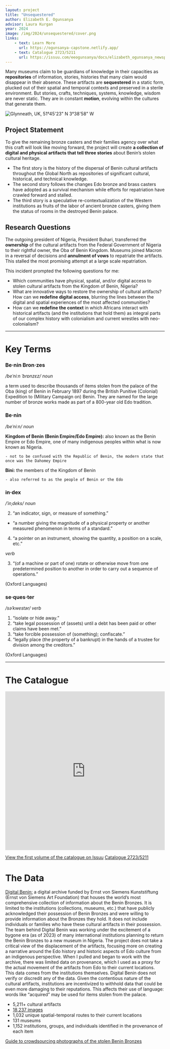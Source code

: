 ```yaml
---
layout: project
title: "Unsequestered"
author: Elizabeth E. Ogunsanya
advisor: Laura Kurgan
year: 2024
image: /img/2024/unsequestered/cover.png
links:
    - text: Learn More
      url: https://ogunsanya-capstone.netlify.app/
    - text: Catalogue 2723/5211
      url: https://issuu.com/eeogunsanya/docs/elizabeth_ogunsanya_newsprint-compressed
---
```


Many museums claim to be guardians of knowledge in their capacities as **repositories** of information, stories, histories that many claim would disappear in their absence. These artifacts are **sequestered** in a static form, plucked out of their spatial and temporal contexts and preserved in a sterile environment. But stories, crafts, techniques, systems, knowledge, wisdom are never static. They are in constant **motion**, evolving within the cultures that generate them.

![Glynneath, UK, 51°45'23" N 3°38'58" W](/img/_example/glynneath-united-kingdom.jpg)

## Project Statement

To give the remaining bronze casters and their families agency over what this craft will look like moving forward, the project will create **a collection of digital and physical artifacts that tell three stories** about Benin’s stolen cultural heritage. 

- The first story is the history of the dispersal of Benin cultural artifacts throughout the Global North as repositories of significant cultural, historical, and technical knowledge. 
- The second story follows the changes Edo bronze and brass casters have adopted as a survival mechanism while efforts for repatriation have crawled forward and stalled.
- The third story is a speculative re-contextualization of the Western institutions as fruits of the labor of ancient bronze casters, giving them the status of rooms in the destroyed Benin palace.

## Research Questions

The outgoing president of Nigeria, President Buhari, transferred the **ownership** of the cultural artifacts from the Federal Government of Nigeria to their rightful owner, the Oba of Benin Kingdom. Museums joined Macron in a reversal of decisions and **annulment of vows** to repatriate the artifacts. This stalled the most promising attempt at a large scale repatriation.

This incident prompted the following questions for me:

- Which communities have physical, spatial, and/or digital access to stolen cultural artifacts from the Kingdom of Benin, Nigeria? 
- What are innovative ways to restore the ownership of cultural artifacts? How can we **redefine digital access**, blurring the lines between the digital and spatial experiences of the most affected communities?
- How can we **redefine the context** in which Africans interact with historical artifacts (and the institutions that hold them) as integral parts of our complex history with colonialism and current wrestles with neo-colonialism?

_________________

# Key Terms

### Be·nin Bron·zes

_/beˈniːn ˈbrɒnzɛz/_
_noun_

a term used to describe thousands of items stolen from the palace of the Oba (king) of Benin in February 1897 during the British Punitive (Colonial) Expedition to (Military Campaign on) Benin. They are named for the large number of bronze works made as part of a 800-year old Edo tradition.

### Be·nin

_/beˈniːn/_
_noun_

**Kingdom of Benin (Benin Empire/Edo Empire):** also known as the Benin Empire or Edo Empire, one of many indigenous peoples within what is now known as Nigeria.

    - not to be confused with the Republic of Benin, the modern state that once was the Dahomey Empire

**Bini:** the members of the Kingdom of Benin

    - also referred to as the people of Benin or the Edo 

### in·dex

_/ˈinˌdeks/_
_noun_

2. “an indicator, sign, or measure of something.”

- “a number giving the magnitude of a physical property or another measured phenomenon in terms of a standard.”

4. “a pointer on an instrument, showing the quantity, a position on a scale, etc.”

_verb_

3. “(of a machine or part of one) rotate or otherwise move from one predetermined position to another in order to carry out a sequence of operations.”

(Oxford Languages)

### se·ques·ter 

_/səˈkwestər/_
_verb_

1. “isolate or hide away.”
2. “take legal possession of (assets) until a debt has been paid or other claims have been met.”
3. “take forcible possession of (something); confiscate.”
4. “legally place (the property of a bankrupt) in the hands of a trustee for division among the creditors.”

(Oxford Languages)

_________________

# The Catalogue

<iframe 
src="https://e.issuu.com/embed.html?d=elizabeth_ogunsanya_newsprint-compressed&u=eeogunsanya"
style="width:100%; height:500px;" 
frameborder="0" 
allowfullscreen>
</iframe>

[View the first volume of the catalogue on Issuu](https://issuu.com/eeogunsanya/docs/elizabeth_ogunsanya_newsprint-compressed)
[Catalogue 2723/5211](/img/2024/unsequestered/animation.gif)

# The Data

[Digital Benin:](https://digitalbenin.org/) a digital archive funded by Ernst von Siemens Kunststiftung (Ernst von Siemens Art Foundation) that houses the world’s most comprehensive collection of information about the Benin Bronzes. It is limited to the institutions (collections, museums, etc.) that have publicly acknowledged their possession of Benin Bronzes and were willing to provide information about the Bronzes they hold. It does not include individuals or families who have these cultural artifacts in their possession. The team behind Digital Benin was working under the excitement of a bygone era (as of 2023) of many international institutions planning to return the Benin Bronzes to a new museum in Nigeria. The project does not take a critical view of the displacement of the artifacts, focusing more on creating a narrative around the Edo history and historic aspects of Edo culture from an indigenous perspective. When I pulled and began to work with the archive, there was limited data on provenance, which I used as a proxy for the actual movement of the artifacts from Edo to their current locations. This data comes from the institutions themselves. Digital Benin does not verify or discredit any of the data. Given the contentious nature of the cultural artifacts, institutions are incentivized to withhold data that could be even more damaging to their reputations. This affects their use of language: words like “acquired” may be used for items stolen from the palace.

- 5,211+ cultural artifacts
- [18,237 images](https://github.com/Tompotmelon/Unsequestered-Images-2024)
- 1,032 unique spatial-temporal routes to their current locations
- 131 museums
- 1,152 institutions, groups, and individuals identified in the provenance of each item

[Guide to crowdsourcing photographs of the stolen Benin Bronzes](/img/2024/unsequestered/Indexing.png)